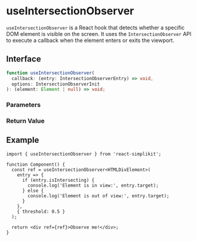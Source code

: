 # useIntersectionObserver

`useIntersectionObserver` is a React hook that detects whether a specific DOM element is visible on the screen. It uses the `IntersectionObserver` API to execute a callback when the element enters or exits the viewport.

## Interface

```ts
function useIntersectionObserver(
  callback: (entry: IntersectionObserverEntry) => void,
  options: IntersectionObserverInit
): (element: Element | null) => void;
```

### Parameters

<Interface
  required
  name="callback"
  type="(entry: IntersectionObserverEntry) => void"
  description="A callback function that is executed when the visibility of the element changes. You can check <code>entry.isIntersecting</code> to determine if the element is in view."
/>

<Interface
  required
  name="options"
  type="IntersectionObserverInit"
  description="Options for the <code>IntersectionObserver</code>."
  :nested="[
            {
                     name: 'options.root',
type: 'boolean',
required: false,
description: 'The element that is used as the viewport for checking visibility of the target.'
            },
{
                     name: 'options.rootMargin',
type: 'string',
required: false,
description: 'Margin around the root.'
            },
{
                     name: 'options.threshold',
type: 'number | number[]',
required: false,
description: 'Either a single number or an array of numbers which indicate at what percentage of the target's visibility the observer's callback should be executed.'
            }
          ]"
/>

### Return Value

<Interface
  name=""
  type="(element: Element | null) => void"
  description="function to set the element. Attach this function to the <code>ref</code> attribute, and the <code>callback</code> will be executed whenever the element's visibility changes."
/>

## Example

```tsx
import { useIntersectionObserver } from 'react-simplikit';

function Component() {
  const ref = useIntersectionObserver<HTMLDivElement>(
    entry => {
      if (entry.isIntersecting) {
        console.log('Element is in view:', entry.target);
      } else {
        console.log('Element is out of view:', entry.target);
      }
    },
    { threshold: 0.5 }
  );

  return <div ref={ref}>Observe me!</div>;
}
```
